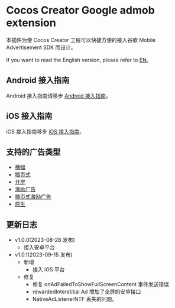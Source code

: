 # Cocos Creator Google admob extension

本插件为使 Cocos Creator 工程可以快捷方便的接入谷歌 Mobile Advertisement SDK 而设计。

If you want to read the English version, please refer to [EN](../en/README.md)。

## Android 接入指南

Android 接入指南请移步 [Android 接入指南](./android/index.md)。

## iOS 接入指南

iOS 接入指南移步 [iOS 接入指南](./ios/index.md)。

## 支持的广告类型

- [横幅](./ads/Banner.md)
- [插页式](./ads/Interstitial.md)
- [开屏](./ads/AppOpenAd.md)
- [激励广告](./ads/Rewarded.md)
- [插页式激励广告](./ads/InterstistualRewadedAd.md)
- [原生](./ads/NativeAd.md)

## 更新日志

- v1.0.0(2023-08-28 发布)
  - 接入安卓平台
- v1.0.1(2023-09-15 发布)
  - 新增
    - 接入 iOS 平台
  - 修复
    - 修复 onAdFailedToShowFullScreenContent 事件发送错误
    - rewardedInterstitial Ad 增加了全屏的安卓接口
    - NativeAdListenerNTF 丢失的问题。
  